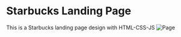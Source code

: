 # Starbucks Landing Page 
This is a Starbucks landing page design with HTML-CSS-JS 
![Page](https://user-images.githubusercontent.com/69881576/105263841-3befc980-5b6f-11eb-9bd9-35b7ec48492f.png)
